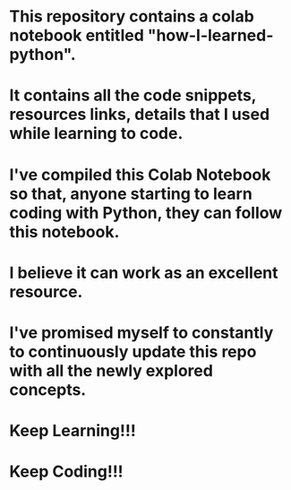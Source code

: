 # This repository contains a colab notebook entitled "how-I-learned-python".
# It contains all the code snippets, resources links, details that I used while learning to code.
# I've compiled this Colab Notebook so that, anyone starting to learn coding with Python, they can follow this notebook.
# I believe it can work as an excellent resource.
# I've promised myself to constantly to continuously update this repo with all the newly explored concepts.

# Keep Learning!!!
# Keep Coding!!!
